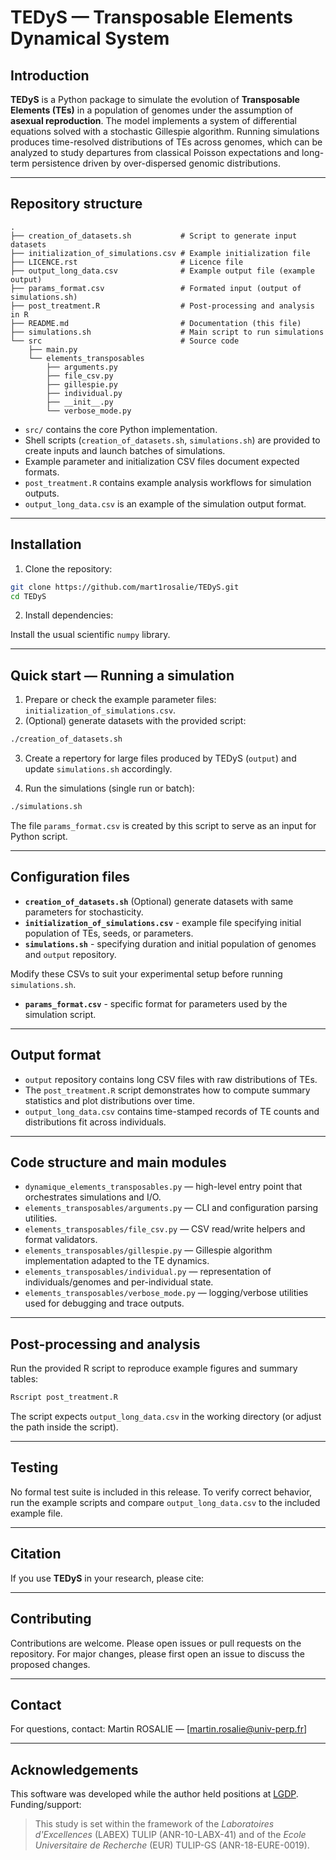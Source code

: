 # TEDyS — Transposable Elements Dynamical System

## Introduction

**TEDyS** is a Python package to simulate the evolution of **Transposable Elements (TEs)** in a population of genomes under the assumption of **asexual reproduction**. The model implements a system of differential equations solved with a stochastic Gillespie algorithm. Running simulations produces time-resolved distributions of TEs across genomes, which can be analyzed to study departures from classical Poisson expectations and long-term persistence driven by over-dispersed genomic distributions.


---

## Repository structure

```
.
├── creation_of_datasets.sh           # Script to generate input datasets
├── initialization_of_simulations.csv # Example initialization file
├── LICENCE.rst                       # Licence file
├── output_long_data.csv              # Example output file (example output)
├── params_format.csv                 # Formated input (output of simulations.sh)
├── post_treatment.R                  # Post-processing and analysis in R
├── README.md                         # Documentation (this file)
├── simulations.sh                    # Main script to run simulations
└── src                               # Source code
    ├── main.py
    └── elements_transposables
        ├── arguments.py
        ├── file_csv.py
        ├── gillespie.py
        ├── individual.py
        ├── __init__.py
        └── verbose_mode.py
```

- `src/` contains the core Python implementation.
- Shell scripts (`creation_of_datasets.sh`, `simulations.sh`) are provided to create inputs and launch batches of simulations.
- Example parameter and initialization CSV files document expected formats.
- `post_treatment.R` contains example analysis workflows for simulation outputs.
- `output_long_data.csv` is an example of the simulation output format.


---

## Installation

1. Clone the repository:

```bash
git clone https://github.com/mart1rosalie/TEDyS.git
cd TEDyS
```

2. Install dependencies:

Install the usual scientific `numpy` library.

---

## Quick start — Running a simulation

1. Prepare or check the example parameter files: `initialization_of_simulations.csv`. 
2. (Optional) generate datasets with the provided script:

```bash
./creation_of_datasets.sh
```
3. Create a repertory for large files produced by TEDyS (`output`) and update `simulations.sh` accordingly.

4. Run the simulations (single run or batch):

```bash
./simulations.sh
```
The file `params_format.csv` is created by this script to serve as an input for Python script. 


---

## Configuration files

- **`creation_of_datasets.sh`** (Optional) generate datasets with same parameters for stochasticity.
- **`initialization_of_simulations.csv`** - example file specifying initial population of TEs, seeds, or parameters.
- **`simulations.sh`** - specifying duration and initial population of genomes and `output` repository.

Modify these CSVs to suit your experimental setup before running `simulations.sh`.

- **`params_format.csv`** - specific format for parameters used by the simulation script.
---

## Output format

- `output` repository contains long CSV files with raw distributions of TEs.
- The `post_treatment.R` script demonstrates how to compute summary statistics and plot distributions over time.
- `output_long_data.csv` contains time-stamped records of TE counts and distributions fit across individuals.


---

## Code structure and main modules

- `dynamique_elements_transposables.py` — high-level entry point that orchestrates simulations and I/O.
- `elements_transposables/arguments.py` — CLI and configuration parsing utilities.
- `elements_transposables/file_csv.py` — CSV read/write helpers and format validators.
- `elements_transposables/gillespie.py` — Gillespie algorithm implementation adapted to the TE dynamics.
- `elements_transposables/individual.py` — representation of individuals/genomes and per-individual state.
- `elements_transposables/verbose_mode.py` — logging/verbose utilities used for debugging and trace outputs.


---

## Post-processing and analysis

Run the provided R script to reproduce example figures and summary tables:

```bash
Rscript post_treatment.R
```

The script expects `output_long_data.csv` in the working directory (or adjust the path inside the script).


---

## Testing

No formal test suite is included in this release. To verify correct behavior, run the example scripts and compare `output_long_data.csv` to the included example file.


---

## Citation

If you use **TEDyS** in your research, please cite:


---

## Contributing

Contributions are welcome. Please open issues or pull requests on the repository. For major changes, please first open an issue to discuss the proposed changes.


---

## Contact

For questions, contact: Martin ROSALIE — [martin.rosalie@univ-perp.fr]


---

## Acknowledgements

This software was developed while the author held positions at [LGDP](https://lgdp.univ-perp.fr). Funding/support: 

> This study is set within the framework of the *Laboratoires d'Excellences* (LABEX) TULIP (ANR-10-LABX-41) and of the *Ecole Universitaire de Recherche* (EUR) TULIP-GS (ANR-18-EURE-0019).
